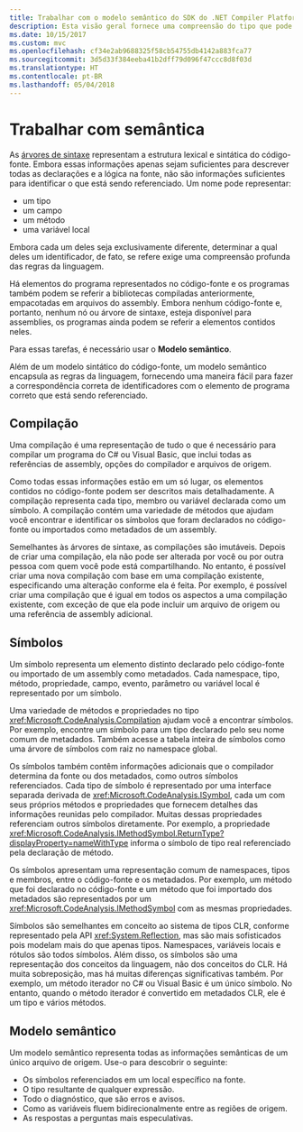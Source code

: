 ```yaml
---
title: Trabalhar com o modelo semântico do SDK do .NET Compiler Platform
description: Esta visão geral fornece uma compreensão do tipo que pode ser usado para entender e manipular o modelo semântico do código.
ms.date: 10/15/2017
ms.custom: mvc
ms.openlocfilehash: cf34e2ab9688325f58cb54755db4142a883fca77
ms.sourcegitcommit: 3d5d33f384eeba41b2dff79d096f47ccc8d8f03d
ms.translationtype: HT
ms.contentlocale: pt-BR
ms.lasthandoff: 05/04/2018
---
```

# <a name="work-with-semantics"></a>Trabalhar com semântica

As [árvores de sintaxe](work-with-syntax.md) representam a estrutura lexical e sintática do código-fonte. Embora essas informações apenas sejam suficientes para descrever todas as declarações e a lógica na fonte, não são informações suficientes para identificar o que está sendo referenciado. Um nome pode representar:

- um tipo
- um campo
- um método
- uma variável local

Embora cada um deles seja exclusivamente diferente, determinar a qual deles um identificador, de fato, se refere exige uma compreensão profunda das regras da linguagem. 

Há elementos do programa representados no código-fonte e os programas também podem se referir a bibliotecas compiladas anteriormente, empacotadas em arquivos do assembly. Embora nenhum código-fonte e, portanto, nenhum nó ou árvore de sintaxe, esteja disponível para assemblies, os programas ainda podem se referir a elementos contidos neles.

Para essas tarefas, é necessário usar o **Modelo semântico**.

Além de um modelo sintático do código-fonte, um modelo semântico encapsula as regras da linguagem, fornecendo uma maneira fácil para fazer a correspondência correta de identificadores com o elemento de programa correto que está sendo referenciado.

## <a name="compilation"></a>Compilação

Uma compilação é uma representação de tudo o que é necessário para compilar um programa do C# ou Visual Basic, que inclui todas as referências de assembly, opções do compilador e arquivos de origem. 

Como todas essas informações estão em um só lugar, os elementos contidos no código-fonte podem ser descritos mais detalhadamente. A compilação representa cada tipo, membro ou variável declarada como um símbolo. A compilação contém uma variedade de métodos que ajudam você encontrar e identificar os símbolos que foram declarados no código-fonte ou importados como metadados de um assembly.

Semelhantes às árvores de sintaxe, as compilações são imutáveis. Depois de criar uma compilação, ela não pode ser alterada por você ou por outra pessoa com quem você pode está compartilhando. No entanto, é possível criar uma nova compilação com base em uma compilação existente, especificando uma alteração conforme ela é feita. Por exemplo, é possível criar uma compilação que é igual em todos os aspectos a uma compilação existente, com exceção de que ela pode incluir um arquivo de origem ou uma referência de assembly adicional.

## <a name="symbols"></a>Símbolos

Um símbolo representa um elemento distinto declarado pelo código-fonte ou importado de um assembly como metadados. Cada namespace, tipo, método, propriedade, campo, evento, parâmetro ou variável local é representado por um símbolo. 

Uma variedade de métodos e propriedades no tipo <xref:Microsoft.CodeAnalysis.Compilation> ajudam você a encontrar símbolos. Por exemplo, encontre um símbolo para um tipo declarado pelo seu nome comum de metadados. Também acesse a tabela inteira de símbolos como uma árvore de símbolos com raiz no namespace global.

Os símbolos também contêm informações adicionais que o compilador determina da fonte ou dos metadados, como outros símbolos referenciados. Cada tipo de símbolo é representado por uma interface separada derivada de <xref:Microsoft.CodeAnalysis.ISymbol>, cada um com seus próprios métodos e propriedades que fornecem detalhes das informações reunidas pelo compilador. Muitas dessas propriedades referenciam outros símbolos diretamente. Por exemplo, a propriedade <xref:Microsoft.CodeAnalysis.IMethodSymbol.ReturnType?displayProperty=nameWithType> informa o símbolo de tipo real referenciado pela declaração de método.

Os símbolos apresentam uma representação comum de namespaces, tipos e membros, entre o código-fonte e os metadados. Por exemplo, um método que foi declarado no código-fonte e um método que foi importado dos metadados são representados por um <xref:Microsoft.CodeAnalysis.IMethodSymbol> com as mesmas propriedades.

Símbolos são semelhantes em conceito ao sistema de tipos CLR, conforme representado pela API <xref:System.Reflection>, mas são mais sofisticados pois modelam mais do que apenas tipos. Namespaces, variáveis locais e rótulos são todos símbolos. Além disso, os símbolos são uma representação dos conceitos da linguagem, não dos conceitos do CLR. Há muita sobreposição, mas há muitas diferenças significativas também. Por exemplo, um método iterador no C# ou Visual Basic é um único símbolo. No entanto, quando o método iterador é convertido em metadados CLR, ele é um tipo e vários métodos.

## <a name="semantic-model"></a>Modelo semântico

Um modelo semântico representa todas as informações semânticas de um único arquivo de origem. Use-o para descobrir o seguinte: 

* Os símbolos referenciados em um local específico na fonte.
* O tipo resultante de qualquer expressão.
* Todo o diagnóstico, que são erros e avisos.
* Como as variáveis fluem bidirecionalmente entre as regiões de origem.
* As respostas a perguntas mais especulativas.
